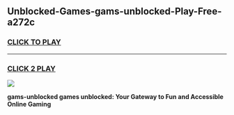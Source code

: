 
## Unblocked-Games-gams-unblocked-Play-Free-a272c
<h3>
<a href="https://premium76.site?title=gams-unblocked&ref=18A1">CLICK TO PLAY</a></h3>
<hr>

<h3>
<a href="https://premium76.site?title=gams-unblocked&ref=18A1">CLICK 2 PLAY</a>
  
</h3>

<a href="https://premium76.site?title=gams-unblocked&ref=18A1"><img src="https://clearcache.store/games.png"></a>


**gams-unblocked games unblocked: Your Gateway to Fun and Accessible Online Gaming**
